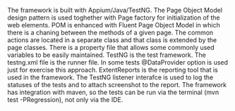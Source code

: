 The framework is built with Appium/Java/TestNG. The Page Object Model design pattern is used toghether with Page factory for initialization of the web elements. POM is enhanced with Fluent Page Object Model in which there is a chaning between the methods of a given page.
The common actions are located in a separate class and that class is extended by the page classes.
There is a property file that allows some commonly used variables to be easily maintained.
TestNG is the test framework. The testng.xml file is the runner file.
In some tests @DataProvider option is used just for exercise this approach.
ExtentReports is the reporting tool that is used in the framework. The TestNG listener interafce is used to log the statuses of the tests and to attach screenshot to the report.
The framework has integration with maven, so the tests can be run via the terminal (mvn test -PRegression), not only via the IDE.
